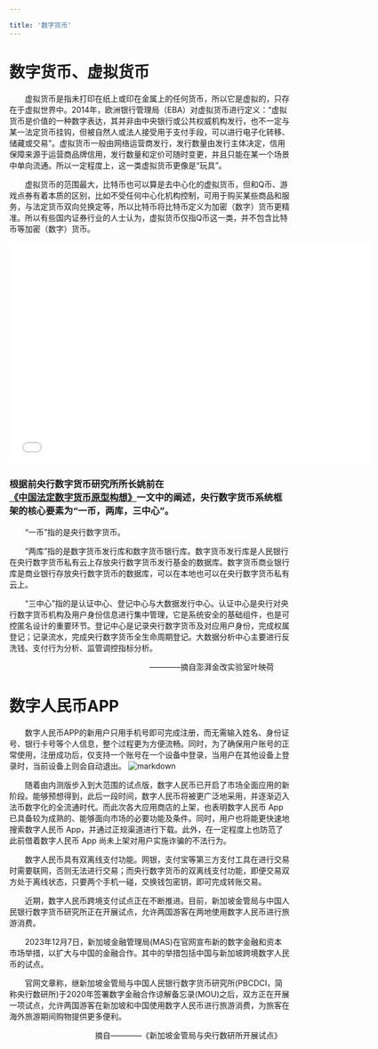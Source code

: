 ```yaml
---

title: '数字货币'
---
```




# 数字货币、虚拟货币
&emsp;&emsp;虚拟货币是指未打印在纸上或印在金属上的任何货币，所以它是虚拟的，只存在于虚拟世界中。2014年，欧洲银行管理局（EBA）对虚拟货币进行定义：“虚拟货币是价值的一种数字表达，其并非由中央银行或公共权威机构发行，也不一定与某一法定货币挂钩，但被自然人或法人接受用于支付手段，可以进行电子化转移、储藏或交易”。虚拟货币一般由网络运营商发行，发行数量由发行主体决定，信用保障来源于运营商品牌信用，发行数量和定价可随时变更，并且只能在某一个场景中单向流通。所以一定程度上，这一类虚拟货币更像是“玩具”。

&emsp;&emsp;虚拟货币的范围最大，比特币也可以算是去中心化的虚拟货币，但和Q币、游戏点券有着本质的区别，比如不受任何中心化机构控制，可用于购买某些商品和服务，与法定货币双向兑换定等，所以比特币将比特币定义为加密（数字）货币更精准。所以有些国内证券行业的人士认为，虚拟货币仅指Q币这一类，并不包含比特币等加密（数字）货币。

<iframe src="//player.bilibili.com/player.html?aid=670150376&bvid=BV1ha4y1s79i&cid=254704114&p=1" scrolling="no" border="0" frameborder="no" framespacing="0" allowfullscreen="true"width="650px" height="400px"> </iframe>

### 根据前央行数字货币研究所所长姚前在[《中国法定数字货币原型构想》](https://www.cnki.com.cn/Article/CJFDTotal-ZGJR201617005.htm)一文中的阐述，央行数字货币系统框架的核心要素为“一币，两库，三中心”。
&emsp;&emsp;“一币”指的是央行数字货币。

&emsp;&emsp;“两库”指的是数字货币发行库和数字货币银行库。数字货币发行库是人民银行在央行数字货币私有云上存放央行数字货币发行基金的数据库。数字货币商业银行库是商业银行存放央行数字货币的数据库，可以在本地也可以在央行数字货币私有云上。

&emsp;&emsp;“三中心”指的是认证中心、登记中心与大数据发行中心。认证中心是央行对央行数字货币机构及用户身份信息进行集中管理，它是系统安全的基础组件，也是可控匿名设计的重要环节。登记中心是记录央行数字货币及对应用户身份，完成权属登记；记录流水，完成央行数字货币全生命周期登记。大数据分析中心主要进行反洗钱、支付行为分析、监管调控指标分析。

&emsp;&emsp;&emsp;&emsp;&emsp;&emsp;&emsp;&emsp;&emsp;&emsp;&emsp;&emsp;&emsp;&emsp;&emsp;&emsp;&emsp;&emsp;————摘自澎湃金改实验室叶映荷


# 数字人民币APP
&emsp;&emsp;数字人民币APP的新用户只用手机号即可完成注册，而无需输入姓名、身份证号、银行卡号等个人信息，整个过程更为方便流畅。同时，为了确保用户账号的正常使用，注册成功后，仅支持一个账号在一个设备中登录，当用户在其他设备上登录时，当前设备上则会自动退出。
![markdown](https://ts1.cn.mm.bing.net/th/id/R-C.9c45d61ef38611193826be9e55616f71?rik=9DXZN2uXDhoU6Q&riu=http%3a%2f%2fimage.nbd.com.cn%2fuploads%2farticles%2fimages%2f1114928%2f1.jpg&ehk=w8N0nZgpYva5qwMU2pEJdSv3J5vTDm5o2xU3wENkSAw%3d&risl=&pid=ImgRaw&r=0)




&emsp;&emsp;随着由内测版步入到大范围的试点版，数字人民币已开启了市场全面应用的新阶段。能够预想得到，此后一段时间，数字人民币将被更广泛地采用，并逐渐迈入法币数字化的全流通时代。而此次各大应用商店的上架，也表明数字人民币 App 已具备较为成熟的、能够面向市场的必要功能及条件。同时，用户也将能更快速地搜索数字人民币 App，并通过正规渠道进行下载。此外，在一定程度上也防范了此前借着数字人民币 
App 尚未上架对用户实施诈骗的不法行为。

&emsp;&emsp;数字人民币具有双离线支付功能。网银，支付宝等第三方支付工具在进行交易时需要联网，否则无法进行交易；而央行数字货币的双离线支付功能，即便交易双方处于离线状态，只要两个手机一碰，交换钱包密钥，即可完成转账交易。

&emsp;&emsp;近期，数字人民币跨境支付试点正在不断推进。目前，新加坡金管局与中国人民银行数字货币研究所正在开展试点，允许两国游客在两地使用数字人民币进行旅游消费。

&emsp;&emsp;2023年12月7日，新加坡金融管理局(MAS)在官网宣布新的数字金融和资本市场举措，以扩大与中国的金融合作。其中的举措包括中国与新加坡跨境数字人民币的试点。

&emsp;&emsp;官网文章称，继新加坡金管局与中国人民银行数字货币研究所(PBCDCI，简称央行数研所)于2020年签署数字金融合作谅解备忘录(MOU)之后，双方正在开展一项试点，允许两国游客在新加坡和中国使用数字人民币进行旅游消费，为旅客在海外旅游期间购物提供更多便利。

&emsp;&emsp;&emsp;&emsp;&emsp;&emsp;&emsp;&emsp;&emsp;&emsp;&emsp;摘自————《新加坡金管局与央行数研所开展试点》


